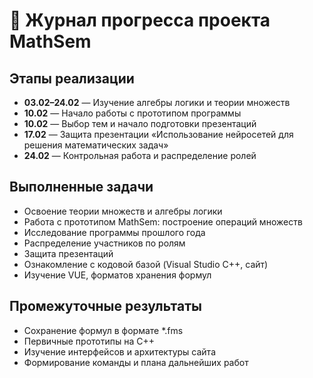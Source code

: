 # 📅 Журнал прогресса проекта MathSem

## Этапы реализации

- **03.02–24.02** — Изучение алгебры логики и теории множеств
- **10.02** — Начало работы с прототипом программы
- **10.02** — Выбор тем и начало подготовки презентаций
- **17.02** — Защита презентации «Использование нейросетей для решения математических задач»
- **24.02** — Контрольная работа и распределение ролей

## Выполненные задачи

- Освоение теории множеств и алгебры логики
- Работа с прототипом MathSem: построение операций множеств
- Исследование программы прошлого года
- Распределение участников по ролям
- Защита презентаций
- Ознакомление с кодовой базой (Visual Studio C++, сайт)
- Изучение VUE, форматов хранения формул

## Промежуточные результаты

- Сохранение формул в формате *.fms
- Первичные прототипы на C++
- Изучение интерфейсов и архитектуры сайта
- Формирование команды и плана дальнейших работ
